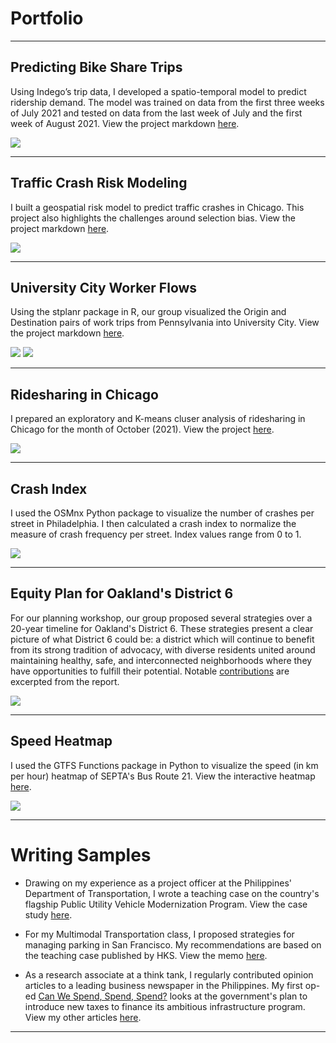 # Portfolio

---

## Predicting Bike Share Trips 
Using Indego’s trip data, I developed a spatio-temporal model to predict ridership demand. The model was trained on data from the first three weeks of July 2021 and tested on data from the last week of July and the first week of August 2021. View the project markdown [here](/pdf/Assignment-6_updated.html).

<img src="images/bikeshare.jpg?raw=true"/>

---

## Traffic Crash Risk Modeling
I built a geospatial risk model to predict traffic crashes in Chicago. This project also highlights the challenges around selection bias. View the project markdown [here](/pdf/Assignment-3-final.html).

<img src="images/trafficcrash.jpg?raw=true"/>

---

## University City Worker Flows
Using the stplanr package in R, our group visualized the Origin and Destination pairs of work trips from Pennsylvania into University City. View the project markdown [here](https://rpubs.com/weslene/oduniversitycity).

<img src="images/stplaner1.jpg?raw=true"/>
<img src="images/stplaner2.jpg?raw=true"/>

---

## Ridesharing in Chicago
I prepared an exploratory and K-means cluser analysis of ridesharing in Chicago for the month of October (2021). View the project [here](https://wesleneuy.github.io/chicagorideshare/Background/).

<img src="images/rideshare.jpg?raw=true"/>

---

## Crash Index
I used the OSMnx Python package to visualize the number of crashes per street in Philadelphia. I then calculated a crash index to normalize the measure of crash frequency per street. Index values range from 0 to 1. 

<img src="images/crash.jpg?raw=true"/>

---

## Equity Plan for Oakland's District 6 
For our planning workshop, our group proposed several strategies over a 20-year timeline for Oakland's District 6. These strategies present a clear picture of what District 6 could be: a district which will continue to benefit from its strong tradition of advocacy, with diverse residents united around maintaining healthy, safe, and interconnected neighborhoods where they have opportunities to fulfill their potential. Notable [contributions](https://upenn.app.box.com/s/visk40didyr7tt4s5sioq10owt05dyy7) are excerpted from the report.

<img src="images/actransit.jpg?raw=true"/>

---

## Speed Heatmap
I used the GTFS Functions package in Python to visualize the speed (in km per hour) heatmap of SEPTA's Bus Route 21. View the interactive heatmap [here](/pdf/bus21.html). 

<img src="images/speedheatmap.jpg?raw=true"/>

---

# Writing Samples
* Drawing on my experience as a project officer at the Philippines' Department of Transportation, I wrote a teaching case on the country's flagship Public Utility Vehicle Modernization Program. View the case study [here](/pdf/Teachingcase.pdf). 

* For my Multimodal Transportation class, I proposed strategies for managing parking in San Francisco. My recommendations are based on the teaching case published by HKS. View the memo [here](/pdf/Memo_1.pdf). 

* As a research associate at a think tank, I regularly contributed opinion articles to a leading business newspaper in the Philippines. My first op-ed [Can We Spend, Spend, Spend?](https://www.bworldonline.com/can-spend-spend-spend/) looks at the government's plan to introduce new taxes to finance its ambitious infrastructure program. View my other articles [here](https://www.bworldonline.com/tag/weslene-uy/).

---
